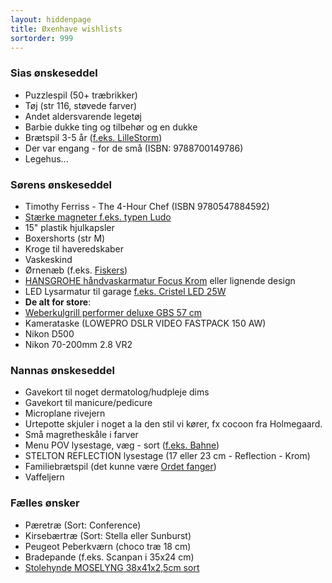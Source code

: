 ```yaml
---
layout: hiddenpage
title: Øxenhave wishlists
sortorder: 999
---
```


### Sias ønskeseddel

- Puzzlespil (50+ træbrikker)
- Tøj (str 116, støvede farver)
- Andet aldersvarende legetøj
- Barbie dukke ting og tilbehør og en dukke
- Brætspil 3-5 år ([f.eks. LilleStorm](http://www.bog-ide.dk/braetspil/til-hele-familien/lillestorm-i-toejskabet/p-313129/#!313129))
- Der var engang - for de små (ISBN: 9788700149786)
- Legehus...

### Sørens ønskeseddel

- Timothy Ferriss - The 4-Hour Chef (ISBN 9780547884592)
- [Stærke magneter f.eks. typen Ludo](http://www.magnetz.dk/staerke-magneter-ludo-10-pak-i-farver-nova)
- 15" plastik hjulkapsler
- Boxershorts (str M)
- Kroge til haveredskaber
- Vaskeskind
- Ørnenæb (f.eks. [Fiskers](http://www.bauhaus.dk/grensaks-lille-hobby-fiskars.html))
- [HANSGROHE håndvaskarmatur Focus Krom](http://www.bauhaus.dk/vvs/badevaerelse/armaturer/hansgrohe-handvaskarmatur-focus-krom.html) eller lignende design
- LED Lysarmatur til garage [f.eks. Cristel LED 25W](http://www.bauhaus.dk/el-belysning/indendors-belysning/lysarmaturer/lysarmatur-cristel-led-25w-ritter-leuchten.html)
- **De alt for store**:
- [Weberkulgrill performer deluxe GBS 57 cm](http://www.bauhaus.dk/grill/kulgrill-havepejse/weber/kulgrill-performer-deluxe-gourmet-57-cm-weber.html)
- Kamerataske (LOWEPRO DSLR VIDEO FASTPACK 150 AW)
- Nikon D500
- Nikon 70-200mm 2.8 VR2

### Nannas ønskeseddel

- Gavekort til noget dermatolog/hudpleje dims
- Gavekort til manicure/pedicure
- Microplane rivejern
- Urtepotte skjuler i noget a la den stil vi kører, fx cocoon fra Holmegaard. 
- Små magretheskåle i farver
- Menu POV lysestage, væg - sort ([f.eks. Bahne](http://www.bahne.dk/menu-pov-lysestage-vaeg-sort.html))
- STELTON REFLECTION lysestage (17 eller 23 cm - Reflection - Krom)
- Familiebrætspil (det kunne være [Ordet fanger](http://www.bog-ide.dk/braetspil/til-hele-familien/ordet-fanger/p-332324/#!332324))
- Vaffeljern

### Fælles ønsker

- Pæretræ (Sort: Conference)
- Kirsebærtræ (Sort: Stella eller Sunburst)
- Peugeot Peberkværn (choco træ 18 cm)
- Bradepande (f.eks. Scanpan i 35x24 cm)
- [Stolehynde MOSELYNG 38x41x2,5cm sort](http://jysk.dk/indretning/stolehynder/stolehynde-moselyng-38x41x25cm-sort)